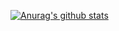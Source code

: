 
[![Anurag's github stats](https://github-readme-stats.vercel.app/api?username=AQuaZar)](https://github.com/anuraghazra/github-readme-stats)
<!--
**AQuaZar/AQuaZar** is a ✨ _special_ ✨ repository because its `README.md` (this file) appears on your GitHub profile.
![Have a great day](https://i.imgur.com/PwztqVV.jpg)
Here are some ideas to get you started:

- 🔭 I’m currently working on ...
- 🌱 I’m currently learning ...
- 👯 I’m looking to collaborate on ...
- 🤔 I’m looking for help with ...
- 💬 Ask me about ...
- 📫 How to reach me: ...
- 😄 Pronouns: ...
- ⚡ Fun fact: ...
-->
